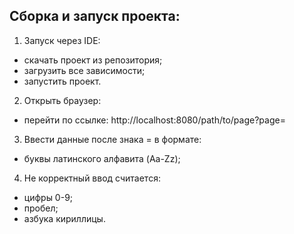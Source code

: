 ## Сборка и запуск проекта:
1. Запуск через IDE:
- скачать проект из репозитория;
- загрузить все зависимости;
- запустить проект.
2. Открыть браузер:
- перейти по ссылке: http://localhost:8080/path/to/page?page=
3. Ввести данные после знака = в формате:
- буквы латинского алфавита (Aa-Zz);
4. Не корректный ввод считается:
- цифры 0-9;
- пробел;
- азбука кириллицы.
